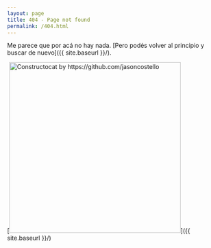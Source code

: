 ```yaml
---
layout: page
title: 404 - Page not found
permalink: /404.html
---
```


Me parece que por acá no hay nada. [Pero podés volver al principio y buscar de nuevo]({{ site.baseurl }}/).

[<img src="{{ site.baseurl }}/images/404.jpg" alt="Constructocat by https://github.com/jasoncostello" style="width: 400px;"/>]({{ site.baseurl }}/)
